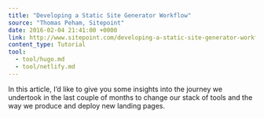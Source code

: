 ```yaml
---
title: "Developing a Static Site Generator Workflow"
source: "Thomas Peham, Sitepoint"
date: 2016-02-04 21:41:00 +0000
link: http://www.sitepoint.com/developing-a-static-site-generator-workflow/
content_type: Tutorial
tool:
  - tool/hugo.md
  - tool/netlify.md
---
```

In this article, I’d like to give you some insights into the journey we undertook in the last couple of months to change our stack of tools and the way we produce and deploy new landing pages.





